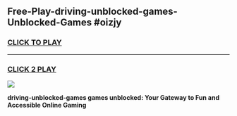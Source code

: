 
## Free-Play-driving-unblocked-games-Unblocked-Games #oizjy
<h3>
<a href="https://news.freeplayer.one?title=driving-unblocked-games&ref=8M">CLICK TO PLAY</a></h3>
<hr>

<h3>
<a href="https://news.freeplayer.one?title=driving-unblocked-games&ref=8M">CLICK 2 PLAY</a>
  
</h3>

<a href="https://news.freeplayer.one?title=driving-unblocked-games&ref=8M"><img src="https://clearcache.store/games.png"></a>


**driving-unblocked-games games unblocked: Your Gateway to Fun and Accessible Online Gaming**
